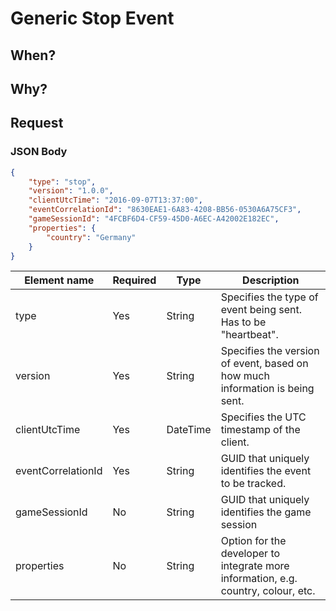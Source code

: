 # Generic Stop Event

## When?

## Why?

## Request

### JSON Body
```json
{
    "type": "stop",
    "version": "1.0.0",
    "clientUtcTime": "2016-09-07T13:37:00",
    "eventCorrelationId": "8630EAE1-6A83-4208-BB56-0530A6A75CF3",
    "gameSessionId": "4FCBF6D4-CF59-45D0-A6EC-A42002E182EC",
    "properties": {
        "country": "Germany"
    }
}
```

Element name       | Required | Type   | Description
------------------ | -------- | ------ | -----------
type              | Yes      | String | Specifies the type of event being sent. Has to be "heartbeat".
version            | Yes      | String | Specifies the version of event, based on how much information is being sent.
clientUtcTime      | Yes      | DateTime | Specifies the UTC timestamp of the client.
eventCorrelationId | Yes      | String | GUID that uniquely identifies the event to be tracked.
gameSessionId      | No       | String | GUID that uniquely identifies the game session
properties         | No       | String | Option for the developer to integrate more information, e.g. country, colour, etc.